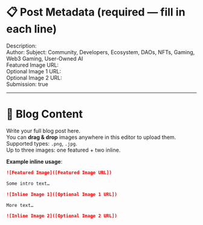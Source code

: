 # 📋 Post Metadata (required — fill in each line)

Description:  
Author: 
Subject: Community, Developers, Ecosystem, DAOs, NFTs, Gaming, Web3 Gaming, User-Owned AI  
Featured Image URL:  
Optional Image 1 URL:  
Optional Image 2 URL:  
Submission: true  

---

# 📝 Blog Content

Write your full blog post here.  
You can **drag & drop** images anywhere in this editor to upload them.  
Supported types: `.png`, `.jpg`.  
Up to three images: one featured + two inline.

**Example inline usage**:

```md
![Featured Image]([Featured Image URL])

Some intro text…

![Inline Image 1]([Optional Image 1 URL])

More text…

![Inline Image 2]([Optional Image 2 URL])
